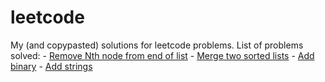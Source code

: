 # leetcode
My (and copypasted) solutions for leetcode problems.
List of problems solved:
    - [Remove Nth node from end of list](https://leetcode.com/problems/remove-nth-node-from-end-of-list)
    - [Merge two sorted lists](https://leetcode.com/problems/merge-two-sorted-lists)
    - [Add binary](https://leetcode.com/problems/add-binary)
    - [Add strings](https://leetcode.com/problems/add-strings)